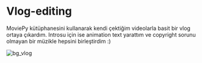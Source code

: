 # Vlog-editing
MoviePy kütüphanesini kullanarak kendi çektiğim videolarla basit bir vlog ortaya çıkardım.
Introsu için ise animation text yarattım ve copyright sorunu olmayan bir müzikle hepsini birleştirdim :)



![bg_vlog](https://user-images.githubusercontent.com/46713210/226184423-d8bc5526-d667-4c8e-b25a-d6ef9c2c3579.gif)
